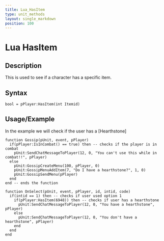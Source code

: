 ```yaml
---
title: Lua_HasItem
type: unit_methods
layout: single_markdown
position: 100
---
```


# Lua HasItem

## Description

This is used to see if a character has a specific item.

## Syntax

```
bool = pPlayer:HasItem(int Itemid)
```

## Usage/Example

In the example we will check if the user has a [Hearthstone]

```
function Gossip(pUnit, event, pPlayer)
  if(pPlayer:IsInCombat() == true) then -- checks if the player is in combat
    pUnit:SendChatMessageToPlayer(12, 0, "You can't use this while in combat!!", pPlayer)
  else
    pUnit:GossipCreateMenu(100, pPlayer, 0)
    pUnit:GossipMenuAddItem(7, "Do I have a hearthstone?", 1, 0)
    pUnit:GossipSendMenu(pPlayer)
  end
end -- ends the function
 
function OnSelect(pUnit, event, pPlayer, id, intid, code)
  if(intid == 1) then -- checks if user used option 1
    if(pPlayer:HasItem(6948)) then -- checks if user has a hearthstone
      pUnit:SendChatMessageToPlayer(12, 0, "You have a hearthstone", pPlayer)
    else
      pUnit:SendChatMessageToPlayer(12, 0, "You don't have a hearthstone", pPlayer)
    end
  end
end 
```
